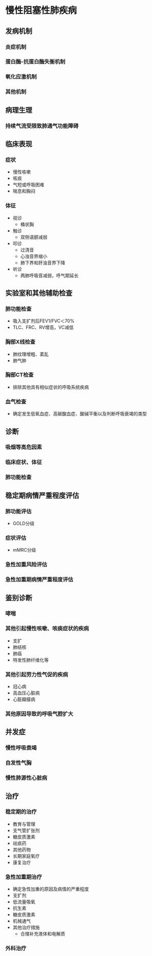 # 慢性阻塞性肺疾病
## 发病机制
### 炎症机制
### 蛋白酶-抗蛋白酶失衡机制
### 氧化应激机制
### 其他机制
## 病理生理
### 持续气流受限致肺通气功能障碍
## 临床表现
### 症状
-   慢性咳嗽
-   咳痰
-   气短或呼吸困难
-   喘息和胸闷
### 体征
-   视诊
    - 桶状胸
-   触诊
    -   双侧语颤减弱
-   叩诊
    - 过清音
    - 心浊音界缩小
    - 肺下界和肝浊音界下降
-   听诊
    -   两肺呼吸音减弱，呼气期延长
## 实验室和其他辅助检查
### 肺功能检查
-   吸入支扩剂后FEV1/FVC＜70%
-   TLC、FRC、RV增高，VC减低
### 胸部X线检查
-   肺纹理增粗、紊乱
-   肺气肿
### 胸部CT检查
-   排除其他具有相似症状的呼吸系统疾病
### 血气检查
-   确定发生低氧血症、高碳酸血症、酸碱平衡以及判断呼吸衰竭的类型
## 诊断
### 吸烟等高危因素
### 临床症状、体征
### 肺功能检查
##  稳定期病情严重程度评估
### 肺功能评估
-   GOLD分级
### 症状评估
-   mMRC分级
### 急性加重风险评估
### 急性加重期病情严重程度评估
##  鉴别诊断
### 哮喘
### 其他引起慢性咳嗽、咳痰症状的疾病
-   支扩
-   肺结核
-   肺癌
-   特发性肺纤维化等
### 其他引起劳力性气促的疾病
-   冠心病
-   高血压心脏病
-   心脏瓣膜病
### 其他原因导致的呼吸气腔扩大
##  并发症
### 慢性呼吸衰竭
### 自发性气胸
### 慢性肺源性心脏病
##  治疗
### 稳定期的治疗
-   教育与管理
-   支气管扩张剂
-   糖皮质激素
-   祛痰药
-   其他药物
-   长期家庭氧疗
-   康复治疗
### 急性加重期治疗
-   确定急性加重的原因及病情的严重程度
-   支扩剂
-   低流量吸氧
-   抗生素
-   糖皮质激素
-   机械通气
-   其他治疗措施
    -   合理补充液体和电解质
### 外科治疗



